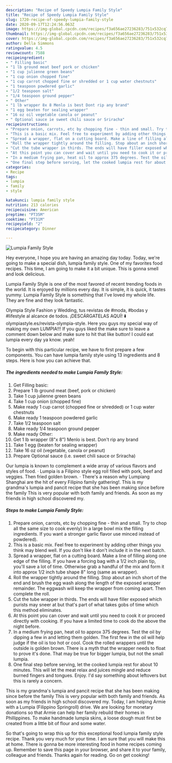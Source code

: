 ```yaml
---
description: "Recipe of Speedy Lumpia Family Style"
title: "Recipe of Speedy Lumpia Family Style"
slug: 1720-recipe-of-speedy-lumpia-family-style
date: 2020-09-17T12:24:56.063Z
image: https://img-global.cpcdn.com/recipes/f3a656ae27236283/751x532cq70/lumpia-family-style-recipe-main-photo.jpg
thumbnail: https://img-global.cpcdn.com/recipes/f3a656ae27236283/751x532cq70/lumpia-family-style-recipe-main-photo.jpg
cover: https://img-global.cpcdn.com/recipes/f3a656ae27236283/751x532cq70/lumpia-family-style-recipe-main-photo.jpg
author: Della Simmons
ratingvalue: 4.5
reviewcount: 7588
recipeingredient:
- " Filling basic"
- "1 lb ground meat beef pork or chicken"
- "1 cup julienne green beans"
- "1 cup onion chopped fine"
- "1 cup carrot chopped fine or shredded or 1 cup water chestnuts"
- "1 teaspoon powdered garlic"
- "1/2 teaspoon salt"
- "1/4 teaspoon ground pepper"
- " Other"
- "1 lb wrapper 8x 8 Menlo is best Dont rip any brand"
- "1 egg beaten for sealing wrapper"
- "16 oz oil vegetable canola or peanut"
- " Optional sauce ie sweet chili sauce or Sriracha"
recipeinstructions:
- "Prepare onion, carrots, etc by chopping fine - thin and small. Try to chop all the same size to cook evenly) In a large bowl mix the filling ingredients. If you want a stronger garlic flavor use minced instead of powdered)."
- "This is a basic mix. Feel free to experiment by adding other things you think may blend well. If you don&#39;t like it don&#39;t include it in the next batch."
- "Spread a wrapper, flat on a cutting board. Make a line of filling along one edge of the filling. If you have a forcing bag with a 1/2 inch plain tip, you&#39;ll save a lot of time. Otherwise grab a handful of the mix and form it into approx 1/2 inch tube shape 8&#34; long (same as wrapper)."
- "Roll the wrapper tightly around the filling. Stop about an inch short of the end and brush the egg wash along the length of the exposed wrapper remainder. The eggwash will keep the wrapper from coming apart. Then complete the roll."
- "Cut the tube wrapper in thirds. The ends will have filler exposed which purists may sneer at but that&#39;s part of what takes gobs of time which this method eliminates."
- "At this point you can cover and wait until you need to cook it or proceed directly with cooking. If you have a limited time to cook do the above the night before."
- "In a medium frying pan, heat oil to approx 375 degrees. Test the oil by dipping a few in and letting them golden. The first few in the oil will help judge if the oil is too hot or cool. Cook the rolled wrappers until the outside is golden brown. There is a myth that the wrapper needs to float to prove it&#39;s done. That may be true for bigger lumpia, but not the small lumpia."
- "One final step before serving, let the cooked lumpia rest for about 10 minutes. This will let the meat relax and juices mingle and reduce burned fingers and tongues. Enjoy. I&#39;d say something about leftovers but this is rarely a concern."
categories:
- Recipe
tags:
- lumpia
- family
- style

katakunci: lumpia family style 
nutrition: 213 calories
recipecuisine: American
preptime: "PT35M"
cooktime: "PT31M"
recipeyield: "2"
recipecategory: Dinner

---
```



![Lumpia Family Style](https://img-global.cpcdn.com/recipes/f3a656ae27236283/751x532cq70/lumpia-family-style-recipe-main-photo.jpg)

Hey everyone, I hope you are having an amazing day today. Today, we're going to make a special dish, lumpia family style. One of my favorites food recipes. This time, I am going to make it a bit unique. This is gonna smell and look delicious.

Lumpia Family Style is one of the most favored of recent trending foods in the world. It is enjoyed by millions every day. It is simple, it is quick, it tastes yummy. Lumpia Family Style is something that I've loved my whole life. They are fine and they look fantastic.

Olympia Style Fashion y Wedding, tus revistas de #moda, #bodas y #lifestyle al alcance de todos. ¡DESCÁRGATELAS AQUÍ! ⬇️ olympiastyle.es/revista-olympia-style. Here you guys my special way of making my own LUMPIA!!! If you guys liked the make sure to leave a comment down below and make sure to hit that like button! I could eat lumpia every day ya know. yeah!


To begin with this particular recipe, we have to first prepare a few components. You can have lumpia family style using 13 ingredients and 8 steps. Here is how you can achieve that.

<!--inarticleads1-->

##### The ingredients needed to make Lumpia Family Style:

1. Get  Filling basic:
1. Prepare 1 lb ground meat (beef, pork or chicken)
1. Take 1 cup julienne green beans
1. Take 1 cup onion (chopped fine)
1. Make ready 1 cup carrot (chopped fine or shredded) or 1 cup water chestnuts
1. Make ready 1 teaspoon powdered garlic
1. Take 1/2 teaspoon salt
1. Make ready 1/4 teaspoon ground pepper
1. Make ready  Other:
1. Get 1 lb wrapper (8&#34;x 8&#34;) Menlo is best. Don&#39;t rip any brand
1. Take 1 egg (beaten for sealing wrapper)
1. Take 16 oz oil (vegetable, canola or peanut)
1. Prepare  Optional sauce (i.e. sweet chili sauce or Sriracha)


Our lumpia is known to complement a wide array of various flavors and styles of food. · Lumpia is a Filipino style egg roll filled with pork, beef and veggies. Then fried golden brown. · There&#39;s a reason why Lumpiang Shanghai are the hit of every Filipino family gathering!. This is my grandma&#39;s lumpia and pancit recipe that she has been making since before the family This is very popular with both family and friends. As soon as my friends in high school discovered my. 

<!--inarticleads2-->

##### Steps to make Lumpia Family Style:

1. Prepare onion, carrots, etc by chopping fine - thin and small. Try to chop all the same size to cook evenly) In a large bowl mix the filling ingredients. If you want a stronger garlic flavor use minced instead of powdered).
1. This is a basic mix. Feel free to experiment by adding other things you think may blend well. If you don&#39;t like it don&#39;t include it in the next batch.
1. Spread a wrapper, flat on a cutting board. Make a line of filling along one edge of the filling. If you have a forcing bag with a 1/2 inch plain tip, you&#39;ll save a lot of time. Otherwise grab a handful of the mix and form it into approx 1/2 inch tube shape 8&#34; long (same as wrapper).
1. Roll the wrapper tightly around the filling. Stop about an inch short of the end and brush the egg wash along the length of the exposed wrapper remainder. The eggwash will keep the wrapper from coming apart. Then complete the roll.
1. Cut the tube wrapper in thirds. The ends will have filler exposed which purists may sneer at but that&#39;s part of what takes gobs of time which this method eliminates.
1. At this point you can cover and wait until you need to cook it or proceed directly with cooking. If you have a limited time to cook do the above the night before.
1. In a medium frying pan, heat oil to approx 375 degrees. Test the oil by dipping a few in and letting them golden. The first few in the oil will help judge if the oil is too hot or cool. Cook the rolled wrappers until the outside is golden brown. There is a myth that the wrapper needs to float to prove it&#39;s done. That may be true for bigger lumpia, but not the small lumpia.
1. One final step before serving, let the cooked lumpia rest for about 10 minutes. This will let the meat relax and juices mingle and reduce burned fingers and tongues. Enjoy. I&#39;d say something about leftovers but this is rarely a concern.


This is my grandma&#39;s lumpia and pancit recipe that she has been making since before the family This is very popular with both family and friends. As soon as my friends in high school discovered my. Today, I am helping Armie with a Lumpia (Filippino Springroll) drive. We are looking for monetary donations so that Armie can help her family rebuild their homes in Phillippines. To make handmade lumpia skins, a loose dough must first be created from a little bit of flour and some water. 

So that's going to wrap this up for this exceptional food lumpia family style recipe. Thank you very much for your time. I am sure that you will make this at home. There is gonna be more interesting food in home recipes coming up. Remember to save this page in your browser, and share it to your family, colleague and friends. Thanks again for reading. Go on get cooking!
